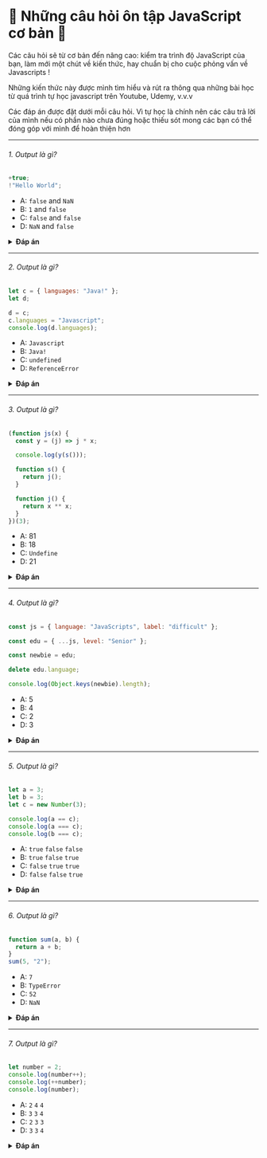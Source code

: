 # 🚀 Những câu hỏi ôn tập JavaScript cơ bản 🚀

Các câu hỏi sẽ từ cơ bản đến nâng cao: kiểm tra trình độ JavaScript của bạn, làm mới một chút về kiến thức, hay chuẩn bị cho cuộc phỏng vấn về Javascripts !

Những kiến thức này được mình tìm hiểu và rút ra thông qua những bài học từ quá trình tự học javascript trên Youtube, Udemy, v.v.v

Các đáp án được đặt dưới mỗi câu hỏi. Vì tự học là chính nên các câu trả lời của mình nếu có phần nào chưa đúng hoặc thiếu sót mong các bạn có thể đóng góp với mình để hoàn thiện hơn

---

###### 1. Output là gì?

```javascript
+true;
!"Hello World";
```

- A: `false` and `NaN`
- B: `1` and `false`
- C: `false` and `false`
- D: `NaN` and `false`

<details><summary><b>Đáp án</b></summary>
<p>

#### Đáp án: B

Phép toán cộng `+` sẽ convert một toán hạng sang dạng number. `true` là `1`, và `false` sẽ là `0`.

Chuỗi `'Hello World'` là một _truthy value_.Mà !_truthy value_ có nghĩa là _falsy value_.Câu hỏi đặt ra đổi với các bạn "có phải một giá trị truthy là falsy?". Rõ ràng câu trả lời là `false` rồi.

</p>
</details>

---

###### 2. Output là gì?

```javascript
let c = { languages: "Java!" };
let d;

d = c;
c.languages = "Javascript";
console.log(d.languages);
```

- A: `Javascript`
- B: `Java!`
- C: `undefined`
- D: `ReferenceError`

<details><summary><b>Đáp án</b></summary>
<p>

#### Đáp án: A

Trong JavaScript, tất cả các object sẽ được _tham chiếu_ khi chúng được gán \_bằng_wwwww một giá trị khác.

Đầu tiên, giá trị `c` có giá trị là một object. Sau đó, chúng ta gán `d` tham chiếu tới object mà `c` trỏ tới.

<img src="https://i.imgur.com/ko5k0fs.png" width="200">

Khi ta thay đổi giá trị của object, tất cả các biến tham chiếu cũng đều thay đổi giá trị theo.

</p>
</details>

---

###### 3. Output là gì?

```javascript
(function js(x) {
  const y = (j) => j * x;

  console.log(y(s()));

  function s() {
    return j();
  }

  function j() {
    return x ** x;
  }
})(3);
```

- A: 81
- B: 18
- C: `Undefine`
- D: 21

<details><summary><b>Đáp án</b></summary>
<p>

#### Đáp án: A

Hàm js () thực thi tự động mà không cần gọi nó và được gọi là IIFE (Immediately Invoked Function Expression) có nghĩa là khởi tạo một function và thực thi nó ngay lập tức. Lưu ý, tham số x của hàm js được truyền vào với giá trị 3.

Giá trị trả về của hàm là y(s())), có nghĩa là gọi ba hàm khác là y(), s() và j() vì hàm s() trả về j().

Hàm j() trả về x\*\*x, có nghĩa là x^x là 3^3 = 27.

Hàm y(s()) có nghĩa là y(27) suy ra ta được 27\*3 = 81.

Lưu ý: rằng chúng ta có thể gọi hàm khai báo TRƯỚC khi hàm thực sự được khai báo

</p>
</details>

---

###### 4. Output là gì?

```javascript
const js = { language: "JavaScripts", label: "difficult" };

const edu = { ...js, level: "Senior" };

const newbie = edu;

delete edu.language;

console.log(Object.keys(newbie).length);
```

- A: 5
- B: 4
- C: 2
- D: 3

<details><summary><b>Đáp án</b></summary>
<p>

#### Đáp án: C

Bài toán trên có liên quan đến một tính năng của ES6 là `spread operator(...)`.Toán tử Spread khá hữu ích để truy xuất tham số trong hàm, để hợp nhất hoặc kết hợp đối tượng và mảng trong JavaScript.

Trong biến edu, chúng ta sử dụng ... js (ở đây là toán tử spread) để kết hợp cả hai đối tượng thành một.

Sau đó, chúng ta khai báo một biến khác có tên là newbie. Lưu ý QUAN TRỌNG: Bằng cách khai báo biến như vậy, cả hai biến đều trỏ đến VỊ TRÍ CÙNG NHAU trong bộ nhớ.

Tiếp đến, chúng ta ta thấy chỉ còn lại là 2 vì edu.language đã bị xóa. Cả hai đối tượng bây giờ chỉ có hai phần tử.

</p>
</details>

---

###### 5. Output là gì?

```javascript
let a = 3;
let b = 3;
let c = new Number(3);

console.log(a == c);
console.log(a === c);
console.log(b === c);
```

- A: `true` `false` `false`
- B: `true` `false` `true`
- C: `false` `true` `true`
- D: `false` `false` `true`

<details><summary><b>Đáp án</b></summary>
<p>

#### Đáp án: A

Vì `new Number()` là một hàm built-in Contructor của JavaScript. Trông nó có vẻ giống như là một số, nhưng thật sự không phải vậy nó là một Object với những thuộc tính được định nghĩa trong hàm `Number()`.

Khi ta sử dụng phép toán so sánh `==`, thì nó đơn giản chỉ so sánh xem 2 biến có giá trị giống nhau, chúng đều có giá trị là 3, vậy nên phép toán sẽ trả ra giá trị `true`.

Tuy nhiên, khi chúng ta sử dụng phép so sánh `===`, phép so sánh này yêu cầu cả giá trị và kiểu dữ liệu phải giống nhau. Ta có thể thấy, `new Number()`không phải là một số, nó là một Object. Nên cả hai phép toán còn lại đều trả ra `false`.

</p>
</details>

---

###### 6. Output là gì?

```javascript
function sum(a, b) {
  return a + b;
}
sum(5, "2");
```

- A: `7`
- B: `TypeError`
- C: `52`
- D: `NaN`

<details><summary><b>Đáp án</b></summary>
<p>

#### Đáp án: C

JavaScript là một ngôn ngữ `dynamically typed`: chúng ta không khai báo kiểu dữ liệu khi khai báo biến. thì giá trị đó có thể tự động convert sang một kiểu dữ liệu khác mà ta không hề hay biết, điều này được gọi là `implicit type coercion`. `Coercion` có nghĩa là convert từ kiểu này sang kiểu khác.

Trong trường hợp này thì Javascripts sẽ tự động convert số `5` sang dạng string. Trong Javascripts khi ta cộng một một số (`5`) với một chuỗi (`"2"`), số đó sẽ luôn là một string. Kết quả là một phép nối chuỗi. Vậy nên suy ra `"5" + "2"` sẽ trả về là `"52"`.

</p>
</details>

---

###### 7. Output là gì?

```javascript
let number = 2;
console.log(number++);
console.log(++number);
console.log(number);
```

- A: `2` `4` `4`
- B: `3` `3` `4`
- C: `2` `3` `3`
- D: `3` `3` `4`

<details><summary><b>Đáp án</b></summary>
<p>

#### Đáp án: A

Khi phép toán `++` nằm ở **đằng sau**: `return` first => then `increase`

1. Trả về giá trị (trả về `2`)
2. Tăng giá trị lên (number giờ là `3`)

Khi phép toán `++` nằm ở **đằng trước**: `increase` first => then `return`

1. Tăng giá trị lên (number giờ là `4`)
2. Trả về giá trị (trả về `4`)

Vậy kết quả là `2 4 4`.

</p>
</details>
